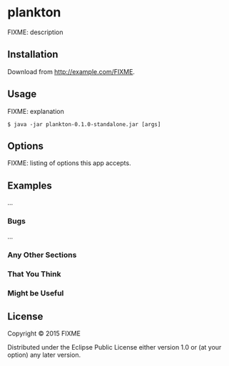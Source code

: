 # plankton

FIXME: description

## Installation

Download from http://example.com/FIXME.

## Usage

FIXME: explanation

    $ java -jar plankton-0.1.0-standalone.jar [args]

## Options

FIXME: listing of options this app accepts.

## Examples

...

### Bugs

...

### Any Other Sections
### That You Think
### Might be Useful

## License

Copyright © 2015 FIXME

Distributed under the Eclipse Public License either version 1.0 or (at
your option) any later version.
